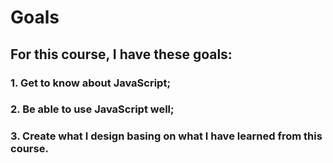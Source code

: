 # Goals
## For this course, I have these goals:
### 1. Get to know about JavaScript;
### 2. Be able to use JavaScript well;
### 3. Create what I design basing on what I have learned from this course.